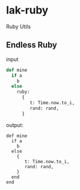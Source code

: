 # lak-ruby
Ruby Utils

## Endless Ruby

input

```py
def mine
  if a
    b
  else
    ruby:
      {
         t: Time.now.to_i,
         rand: rand,
      }
```

output:

```
def mine
  if a
    b
  else
    {
       t: Time.now.to_i,
       rand: rand,
    }
  end
end
```
